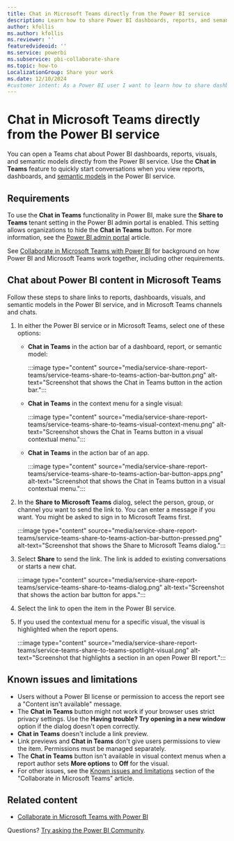 ```yaml
---
title: Chat in Microsoft Teams directly from the Power BI service
description: Learn how to share Power BI dashboards, reports, and semantic models directly to Microsoft Teams from the Power BI service.
author: kfollis
ms.author: kfollis
ms.reviewer: ''
featuredvideoid: ''
ms.service: powerbi
ms.subservice: pbi-collaborate-share
ms.topic: how-to
LocalizationGroup: Share your work
ms.date: 12/10/2024
#customer intent: As a Power BI user I want to learn how to share dashboards, repoorts and semantic models.
---
```


# Chat in Microsoft Teams directly from the Power BI service

You can open a Teams chat about Power BI dashboards, reports, visuals, and semantic models directly from the Power BI service. Use the **Chat in Teams** feature to quickly start conversations when you view reports, dashboards, and [semantic models](../connect-data/service-dataset-details-page.md#supported-actions) in the Power BI service.

## Requirements

To use the **Chat in Teams** functionality in Power BI, make sure the **Share to Teams** tenant setting in the Power BI admin portal is enabled. This setting allows organizations to hide the **Chat in Teams** button. For more information, see the [Power BI admin portal](/fabric/admin/service-admin-portal-export-sharing#enable-microsoft-teams-integration-in-the-power-bi-service) article.

See [Collaborate in Microsoft Teams with Power BI](service-collaborate-microsoft-teams.md) for background on how Power BI and Microsoft Teams work together, including other requirements.

## Chat about Power BI content in Microsoft Teams

Follow these steps to share links to reports, dashboards, visuals, and semantic models in the Power BI service, and in Microsoft Teams channels and chats.

1. In either the Power BI service or in Microsoft Teams, select one of these options:

   * **Chat in Teams** in the action bar of a dashboard, report, or semantic model:

       :::image type="content" source="media/service-share-report-teams/service-teams-share-to-teams-action-bar-button.png" alt-text="Screenshot that shows the Chat in Teams button in the action bar.":::

   * **Chat in Teams** in the context menu for a single visual:

       :::image type="content" source="media/service-share-report-teams/service-teams-share-to-teams-visual-context-menu.png" alt-text="Screenshot shows the Chat in Teams button in a visual contextual menu.":::

   * **Chat in Teams**  in the action bar of an app.

       :::image type="content" source="media/service-share-report-teams/service-teams-share-to-teams-action-bar-button-apps.png" alt-text="Screenshot that shows the Chat in Teams button in a visual contextual menu.":::

1. In the **Share to Microsoft Teams** dialog, select the person, group, or channel you want to send the link to. You can enter a message if you want. You might be asked to sign in to Microsoft Teams first.

    :::image type="content" source="media/service-share-report-teams/service-teams-share-to-teams-action-bar-button-pressed.png" alt-text="Screenshot that shows the Share to Microsoft Teams dialog.":::

1. Select **Share** to send the link. The link is added to existing conversations or starts a new chat.

    :::image type="content" source="media/service-share-report-teams/service-teams-share-to-teams-dialog.png" alt-text="Screenshot that shows the action bar button for apps.":::

1. Select the link to open the item in the Power BI service.

1. If you used the contextual menu for a specific visual, the visual is highlighted when the report opens.

    :::image type="content" source="media/service-share-report-teams/service-teams-share-to-teams-spotlight-visual.png" alt-text="Screenshot that highlights a section in an open Power BI report.":::

## Known issues and limitations

* Users without a Power BI license or permission to access the report see a "Content isn't available" message.
* The **Chat in Teams** button might not work if your browser uses strict privacy settings. Use the **Having trouble? Try opening in a new window** option if the dialog doesn't open correctly.
* **Chat in Teams** doesn't include a link preview.
* Link previews and **Chat in Teams** don't give users permissions to view the item. Permissions must be managed separately.
* The **Chat in Teams** button isn't available in visual context menus when a report author sets **More options** to **Off** for the visual.
* For other issues, see the [Known issues and limitations](service-collaborate-microsoft-teams.md#known-issues-and-limitations) section of the "Collaborate in Microsoft Teams" article.

## Related content

* [Collaborate in Microsoft Teams with Power BI](service-collaborate-microsoft-teams.md)

Questions? [Try asking the Power BI Community](https://community.powerbi.com/).
